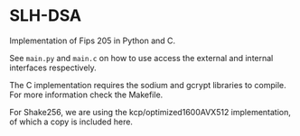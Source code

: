 # SLH-DSA

Implementation of Fips 205 in Python and C.

See `main.py` and `main.c` on how to use access the external and internal interfaces respectively.

The C implementation requires the sodium and gcrypt libraries to compile.
For more information check the Makefile.

For Shake256, we are using the kcp/optimized1600AVX512 implementation, of which a copy is included here.
